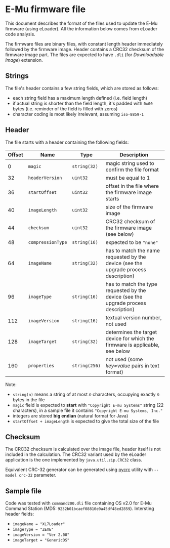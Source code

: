 # E-Mu firmware file

This document describes the format of the files used to update the E-Mu firmware (using eLoader). All the information below comes from eLoader code analysis.

The firmware files are binary files, with constant length header immediately followed by the firmware image. Header contains a CRC32 checksum of the firmware image part. The files are expected to have `.dli` (for *Downloadable Image*) extension.

## Strings

The file's header contains a few string fields, which are stored as follows:

 * each string field has a maximum length defined (i.e. field length)
 * if actual string is shorter than the field length, it's padded with `0x00` bytes (i.e. reminder of the field is filled with zeros)
 * character coding is most likely irrelevant, assuming `iso-8859-1` 

## Header

The file starts with a header containing the following fields:


| Offset | Name              | Type          | Description                                        |
|--------|-------------------|---------------|----------------------------------------------------|
| 0      | `magic`           | `string(32)`  | magic string used to confirm the file format       |
| 32     | `headerVersion`   | `uint32`      | must be equal to 1                                 |
| 36     | `startOffset`     | `uint32`      | offset in the file where the firmware image starts |
| 40     | `imageLength`     | `uint32`      | size of the firmware image                         |
| 44     | `checksum`        | `uint32`      | CRC32 checksum of the firmware image (see below)   |
| 48     | `compressionType` | `string(16)`  | expected to be `"none"`                            |
| 64     | `imageName`       | `string(32)`  | has to match the name requested by the device (see the upgrade process description) |
| 96     | `imageType`       | `string(16)`  | has to match the type requested by the device (see the upgrade process description) |
| 112    | `imageVersion`    | `string(16)`  | textual version number, not used |
| 128    | `imageTarget`     | `string(32)`  | determines the target device for which the firmware is applicable, see below |
| 160    | `properties`      | `string(256)` | not used (some *key=value* pairs in text format)   |

Note:

 * `string(n)` means a string of at most *n* characters, occupying exactly *n* bytes in the file
 * `magic` field is expected to **start** with `"Copyright E-mu Systems"` string (22 characters), in a sample file it contains `"Copyright E-mu Systems, Inc."`
 * integers are stored **big endian** (natural format for Java)
 * `startOffset + imageLength` is expected to give the total size of the file

## Checksum

The CRC32 checksum is calculated over the image file, header itself is not included in the calculation. The CRC32 variant used by the eLoader application is the one implemented by `java.util.zip.CRC32` class. 

Equivalent CRC-32 generator can be generated using [pycrc](http://www.tty1.net/pycrc/) utility with `--model crc-32` parameter.

## Sample file

Code was tested with `command200.dli` file containing OS v2.0 for E-Mu Command Station (MD5: `9232b01bcaef08810e0a45df48ed2859`). 
Intersting header fields:

 * `imageName = "XL7Loader"`
 * `imageType = "ZEXE"`
 * `imageVersion = "Ver 2.00"`
 * `imageTarget = "GenericOS"`
 